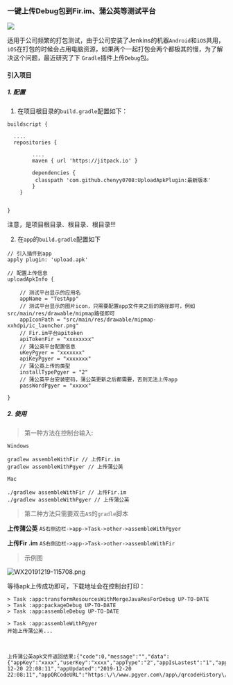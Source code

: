 ### 一键上传Debug包到Fir.im、蒲公英等测试平台

[![](https://jitpack.io/v/chenyy0708/UploadApkPlugin.svg)](https://jitpack.io/#chenyy0708/UploadApkPlugin)

适用于公司频繁的打包测试，由于公司安装了Jenkins的机器`Android`和`iOS`共用，`iOS`在打包的时候会占用电脑资源，如果两个一起打包会两个都极其的慢，为了解决这个问题，最近研究了下
`Gradle`插件上传`Debug`包。

#### 引入项目

##### 1. 配置

1. 在项目根目录的`build.gradle`配置如下：

```
buildscript {

  ....
  repositories {

        ....
        maven { url 'https://jitpack.io' }
        
        dependencies {
         classpath 'com.github.chenyy0708:UploadApkPlugin:最新版本'
        }
    }


}
```

注意，是项目根目录、根目录、根目录!!!

2. 在`app`的`build.gradle`配置如下

```
// 引入插件到app
apply plugin: 'upload.apk'

// 配置上传信息
uploadApkInfo {

    // 测试平台显示的应用名
    appName = "TestApp"
    // 测试平台显示的图片icon，只需要配置app文件夹之后的路径即可，例如src/main/res/drawable/mipmap路径即可
    appIconPath = "src/main/res/drawable/mipmap-xxhdpi/ic_launcher.png"
    // Fir.im平台apitoken
    apiTokenFir = "xxxxxxxx"
    // 蒲公英平台配置信息
    uKeyPgyer = "xxxxxxx"
    apiKeyPgyer = "xxxxxxx"
    // 蒲公英上传的类型
    installTypePgyer = "2"
    // 蒲公英平台安装密码，蒲公英更新之后都需要，否则无法上传app
    passWordPgyer = "xxxxx"
    
}
```

##### 2. 使用

> 第一种方法在控制台输入:

```
Windows

gradlew assembleWithFir // 上传Fir.im
gradlew assembleWithPgyer // 上传蒲公英

Mac 

./gradlew assembleWithFir // 上传Fir.im
./gradlew assembleWithPgyer // 上传蒲公英
```


> 第二种方法只需要双击`AS`的`gradle`脚本


**上传蒲公英**
`AS右侧边栏->app->Task->other->assembleWithPgyer`

**上传Fir .im**
`AS右侧边栏->app->Task->other->assembleWithFir`


> 示例图

![WX20191219-115708.png](http://user-gold-cdn.xitu.io/2019/12/19/16f1c4dedaa1986e?w=500&h=766&f=png&s=88258)

等待apk上传成功即可，下载地址会在控制台打印：

```
> Task :app:transformResourcesWithMergeJavaResForDebug UP-TO-DATE
> Task :app:packageDebug UP-TO-DATE
> Task :app:assembleDebug UP-TO-DATE

> Task :app:assembleWithPgyer
开始上传蒲公英...



上传蒲公英apk文件返回结果:{"code":0,"message":"","data":{"appKey":"xxxx","userKey":"xxxx","appType":"2","appIsLastest":"1","appFileSize":"7950121","appName":"Gank","appVersion":"1.0.0","appVersionNo":"1","appBuildVersion":"1","appIdentifier":"com.minic.kt","appIcon":"xxxxxx","appDescription":"","appUpdateDescription":"","appScreenshots":"","appShortcutUrl":"O2fx","appCreated":"2019-12-20 22:08:11","appUpdated":"2019-12-20 22:08:11","appQRCodeURL":"https:\/\/www.pgyer.com\/app\/qrcodeHistory\/062c5xxxxxxx7158009c12ec4cb"}}
```




